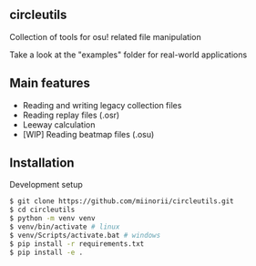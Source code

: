 circleutils
---------

Collection of tools for osu! related file manipulation

Take a look at the "examples" folder for real-world applications

Main features
-------------

- Reading and writing legacy collection files
- Reading replay files (.osr)
- Leeway calculation
- [WIP] Reading beatmap files (.osu)

Installation
------------

Development setup
```bash
$ git clone https://github.com/miinorii/circleutils.git
$ cd circleutils
$ python -m venv venv
$ venv/bin/activate # linux
$ venv/Scripts/activate.bat # windows
$ pip install -r requirements.txt
$ pip install -e .
```







